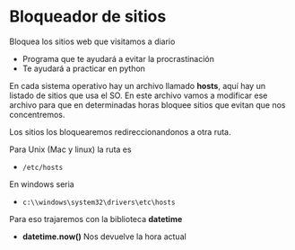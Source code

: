 # Bloqueador de sitios

Bloquea los sitios web que visitamos a diario

* Programa que te ayudará a evitar la procrastinación
* Te ayudará a practicar en python


En cada sistema operativo hay un archivo llamado **hosts**, aquí hay un listado de sitios que usa el SO. En este archivo vamos a modificar ese archivo para que en determinadas horas bloquee sitios que evitan que nos concentremos.

Los sitios los bloquearemos redireccionandonos a otra ruta.

Para Unix (Mac y linux) la ruta es

* `/etc/hosts`

En windows seria

* `c:\\windows\system32\drivers\etc\hosts`


Para eso trajaremos con la biblioteca **datetime**

* **datetime.now()** Nos devuelve la hora actual